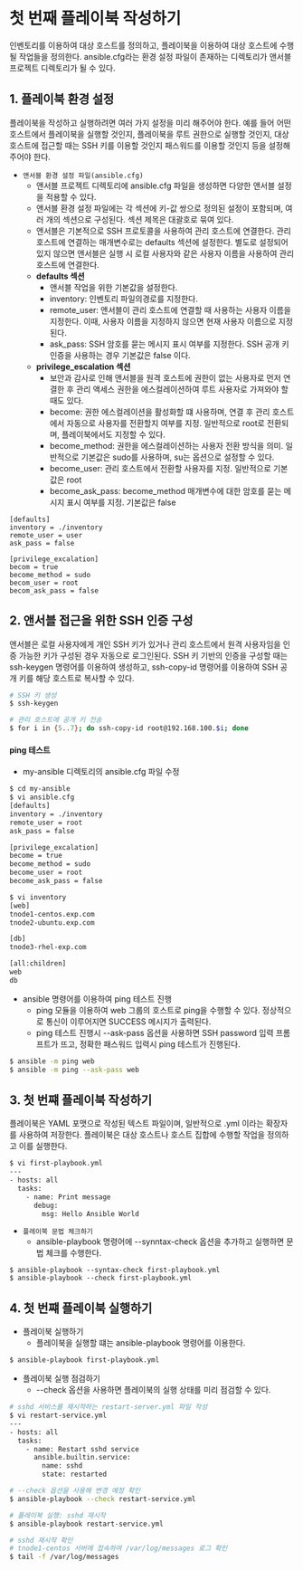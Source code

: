 # 첫 번째 플레이북 작성하기

인벤토리를 이용하여 대상 호스트를 정의하고, 플레이북을 이용하여 대상 호스트에 수행될 작업들을 정의한다. ansible.cfg라는 환경 설정 파일이 존재하는 디렉토리가 앤서블 프로젝트 디렉토리가 될 수 있다.

## 1. 플레이북 환경 설정

플레이북을 작성하고 실행하려면 여러 가지 설정을 미리 해주어야 한다. 예를 들어 어떤 호스트에서 플레이북을 실행할 것인지, 플레이북을 루트 권한으로 실행할 것인지, 대상 호스트에 접근할 때는 SSH 키를 이용할 것인지 패스워드를 이용할 것인지 등을 설정해주어야 한다.

- `앤서블 환경 설정 파일(ansible.cfg)`
  - 앤서블 프로젝트 디렉토리에 ansible.cfg 파일을 생성하면 다양한 앤서블 설정을 적용할 수 있다.
  - 앤서블 환경 설정 파일에는 각 섹션에 키-값 쌍으로 정의된 설정이 포함되며, 여러 개의 섹션으로 구성된다. 섹션 제목은 대괄호로 묶여 있다.
  - 앤서블은 기본적으로 SSH 프로토콜을 사용하여 관리 호스트에 연결한다. 관리 호스트에 연결하는 매개변수로는 defaults 섹션에 설정한다. 별도로 설정되어 있지 않으면 앤서블은 실행 시 로컬 사용자와 같은 사용자 이름을 사용하여 관리 호스트에 연결한다.
  - **defaults 섹션**
    - 앤서블 작업을 위한 기본값을 설정한다.
    - inventory: 인벤토리 파일의경로를 지정한다.
    - remote_user: 앤서블이 관리 호스트에 연결할 때 사용하는 사용자 이름을 지정한다. 이때, 사용자 이름을 지정하지 않으면 현재 사용자 이름으로 지정된다.
    - ask_pass: SSH 암호를 묻는 메시지 표시 여부를 지정한다. SSH 공개 키 인증을 사용하는 경우 기본값은 false 이다.
  - **privilege_escalation 섹션**
    - 보안과 감사로 인해 앤서블을 원격 호스트에 권한이 없는 사용자로 먼저 연결한 후 관리 액세스 권한을 에스컬레이션하여 루트 사용자로 가져와야 할 때도 있다.
    - become: 권한 에스컬레이션을 활성화할 떄 사용하며, 연결 후 관리 호스트에서 자동으로 사용자를 전환할지 여부를 지정. 일반적으로 root로 전환되며, 플레이북에서도 지정할 수 있다.
    - become_method: 권한을 에스컬레이션하는 사용자 전환 방식을 의미. 일반적으로 기본값은 sudo를 사용하며, su는 옵션으로 설정할 수 있다.
    - become_user: 관리 호스트에서 전환할 사용자를 지정. 일반적으로 기본값은 root
    - become_ask_pass: become_method 매개변수에 대한 암호를 묻는 메시지 표시 여부를 지정. 기본값은 false

```
[defaults]
inventory = ./inventory
remote_user = user
ask_pass = false

[privilege_excalation]
becom = true
become_method = sudo
becom_user = root
becom_ask_pass = false
```

## 2. 앤서블 접근을 위한 SSH 인증 구성

앤서블은 로컬 사용자에게 개인 SSH 키가 있거나 관리 호스트에서 원격 사용자임을 인증 가능한 키가 구성된 경우 자동으로 로그인된다. SSH 키 기반의 인증을 구성할 때는 ssh-keygen 명령어를 이용하여 생성하고, ssh-copy-id 명령어를 이용하여 SSH 공개 키를 해당 호스트로 복사할 수 있다.

```bash
# SSH 키 생성
$ ssh-keygen

# 관리 호스트에 공개 키 전송
$ for i in {5..7}; do ssh-copy-id root@192.168.100.$i; done
```

#### ping 테스트

- my-ansible 디렉토리의 ansible.cfg 파일 수정

```bash
$ cd my-ansible
$ vi ansible.cfg
[defaults]
inventory = ./inventory
remote_user = root
ask_pass = false

[privilege_excalation]
become = true
become_method = sudo
become_user = root
become_ask_pass = false

$ vi inventory
[web]
tnode1-centos.exp.com
tnode2-ubuntu.exp.com

[db]
tnode3-rhel-exp.com

[all:children]
web
db
```

- ansible 명령어를 이용하여 ping 테스트 진행
  - ping 모듈을 이용하여 web 그룹의 호스트로 ping을 수행할 수 있다. 정상적으로 통신이 이루어지면 SUCCESS 메시지가 출력된다.
  - ping 테스트 진행시 --ask-pass 옵션을 사용하면 SSH password 입력 프롬프트가 뜨고, 정확한 패스워드 입력시 ping 테스트가 진행된다.

```bash
$ ansible -m ping web
$ ansible -m ping --ask-pass web
```

## 3. 첫 번쨰 플레이북 작성하기

플레이북은 YAML 포맷으로 작성된 텍스트 파일이며, 일반적으로 .yml 이라는 확장자를 사용하여 저장한다. 플레이북은 대상 호스트나 호스트 집합에 수행할 작업을 정의하고 이를 실행한다.

```bash
$ vi first-playbook.yml
---
- hosts: all
  tasks:
    - name: Print message
      debug:
        msg: Hello Ansible World
```

- `플레이북 문법 체크하기`
  - ansible-playbook 명령어에 --synntax-check 옵션을 추가하고 실행하면 문법 체크를 수행한다.

```
$ ansible-playbook --syntax-check first-playbook.yml
$ ansible-playbook --check first-playbook.yml
```

## 4. 첫 번쨰 플레이북 실행하기

- 플레이북 실행하기
  - 플레이북을 실행할 떄는 ansible-playbook 명령어를 이용한다.

```bash
$ ansible-playbook first-playbook.yml
```

- 플레이북 실행 점검하기
  - --check 옵션을 사용하면 플레이북의 실행 상태를 미리 점검할 수 있다.

```bash
# sshd 서비스를 재시작하는 restart-server.yml 파일 작성
$ vi restart-service.yml
---
- hosts: all
  tasks:
    - name: Restart sshd service
      ansible.builtin.service:
        name: sshd
        state: restarted

# --check 옵션을 사용해 변경 예정 확인
$ ansible-playbook --check restart-service.yml

# 플레이북 실행: sshd 재시작
$ ansible-playbook restart-service.yml

# sshd 재시작 확인
# tnode1-centos 서버에 접속하여 /var/log/messages 로그 확인
$ tail -f /var/log/messages
```
